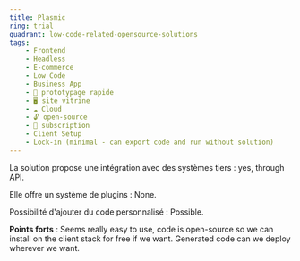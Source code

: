 ```yaml
---
title: Plasmic
ring: trial
quadrant: low-code-related-opensource-solutions
tags:
    - Frontend
    - Headless
    - E-commerce
    - Low Code
    - Business App
    - 👷 prototypage rapide
    - 🖥️ site vitrine
    - ☁️ Cloud
    - 🔓 open-source
    - 🔁 subscription
    - Client Setup
    - Lock-in (minimal - can export code and run without solution)
---
```


La solution propose une intégration avec des systèmes tiers : yes, through API.

Elle offre un système de plugins : None.

Possibilité d'ajouter du code personnalisé : Possible.

**Points forts** : Seems really easy to use, code is open-source so we can install on the client stack for free if we want. Generated code can we deploy wherever we want.
